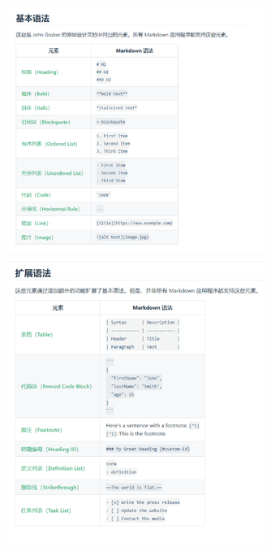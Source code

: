 ![基本语法](markdown/_img/image-20230216161238406.png)

![扩展语法](markdown/_img/image-20230216161323954.png)